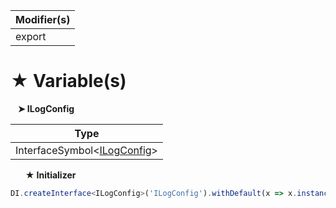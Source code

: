 | Modifier(s)                            |
|----------------------------------------|
| export |

# &#9733; Variable(s)

&nbsp;&nbsp; **&#10148; ILogConfig**

| Type                        |
|-----------------------------|
| InterfaceSymbol&lt;[ILogConfig](/kernel/interface/logger/ilogconfig)&gt; |

&nbsp;&nbsp;&nbsp;&nbsp;&nbsp; **&#9733; Initializer**

```ts
DI.createInterface<ILogConfig>('ILogConfig').withDefault(x => x.instance(new LogConfig(ColorOptions.noColors, LogLevel.warn)))
```